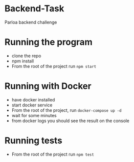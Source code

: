 # Backend-Task
Parloa backend challenge

# Running the program

- clone the repo
- npm install
- From the root of the project run `npm start`

# Running with Docker
- have docker installed
- start docker service
- From the root of the project, run `docker-compose up -d`
- wait for some minutes
- from docker logs you should see the result on the console

# Running tests
- From the root of the project run `npm test`